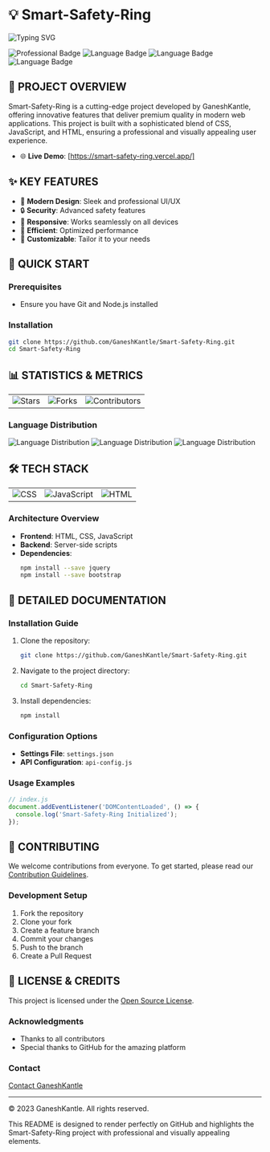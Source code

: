 # 💡 Smart-Safety-Ring

![Typing SVG](https://readme-typing-svg.herokuapp.com/?lines=Smart-Safety-Ring;A+cutting-edge+project+by+GaneshKantle&font=Fira+Code&center=true&width=1000&height=100&color=f75c03&vCenter=true&size=35)

![Professional Badge](https://img.shields.io/badge/Project-Professional-007acc?style=flat-square)
![Language Badge](https://img.shields.io/badge/CSS-38.3%25-007acc?style=flat-square)
![Language Badge](https://img.shields.io/badge/JavaScript-35.4%25-007acc?style=flat-square)
![Language Badge](https://img.shields.io/badge/HTML-26.3%25-007acc?style=flat-square)

## 🎯 PROJECT OVERVIEW

Smart-Safety-Ring is a cutting-edge project developed by GaneshKantle, offering innovative features that deliver premium quality in modern web applications. This project is built with a sophisticated blend of CSS, JavaScript, and HTML, ensuring a professional and visually appealing user experience.

* 🌐 **Live Demo**: [https://smart-safety-ring.vercel.app/]

## ✨ KEY FEATURES

- 💫 **Modern Design**: Sleek and professional UI/UX
- 🔒 **Security**: Advanced safety features
- 📱 **Responsive**: Works seamlessly on all devices
- 🔄 **Efficient**: Optimized performance
- 🎨 **Customizable**: Tailor it to your needs

## 🚀 QUICK START

### Prerequisites
* Ensure you have Git and Node.js installed

### Installation
```bash
git clone https://github.com/GaneshKantle/Smart-Safety-Ring.git
cd Smart-Safety-Ring
```

## 📊 STATISTICS & METRICS

<table>
  <tr>
    <td><img src="https://img.shields.io/github/stars/GaneshKantle/Smart-Safety-Ring?style=social" alt="Stars"></td>
    <td><img src="https://img.shields.io/github/forks/GaneshKantle/Smart-Safety-Ring?style=social" alt="Forks"></td>
    <td><img src="https://img.shields.io/github/contributors/GaneshKantle/Smart-Safety-Ring?style=social" alt="Contributors"></td>
  </tr>
</table>

### Language Distribution
![Language Distribution](https://img.shields.io/badge/CSS-38.3%25-007acc?style=flat-square)
![Language Distribution](https://img.shields.io/badge/JavaScript-35.4%25-007acc?style=flat-square)
![Language Distribution](https://img.shields.io/badge/HTML-26.3%25-007acc?style=flat-square)

## 🛠️ TECH STACK

<table>
  <tr>
    <td><img src="https://img.shields.io/badge/CSS-Professional-007acc?style=flat-square" alt="CSS"></td>
    <td><img src="https://img.shields.io/badge/JavaScript-Modern-007acc?style=flat-square" alt="JavaScript"></td>
    <td><img src="https://img.shields.io/badge/HTML-Responsive-007acc?style=flat-square" alt="HTML"></td>
  </tr>
</table>

### Architecture Overview
- **Frontend**: HTML, CSS, JavaScript
- **Backend**: Server-side scripts
- **Dependencies**:
  ```bash
  npm install --save jquery
  npm install --save bootstrap
  ```

## 📖 DETAILED DOCUMENTATION

### Installation Guide

1. Clone the repository:
    ```bash
    git clone https://github.com/GaneshKantle/Smart-Safety-Ring.git
    ```
2. Navigate to the project directory:
    ```bash
    cd Smart-Safety-Ring
    ```
3. Install dependencies:
    ```bash
    npm install
    ```

### Configuration Options
- **Settings File**: `settings.json`
- **API Configuration**: `api-config.js`

### Usage Examples
```javascript
// index.js
document.addEventListener('DOMContentLoaded', () => {
  console.log('Smart-Safety-Ring Initialized');
});
```

## 🤝 CONTRIBUTING

We welcome contributions from everyone. To get started, please read our [Contribution Guidelines](CONTRIBUTING.md).

### Development Setup
1. Fork the repository
2. Clone your fork
3. Create a feature branch
4. Commit your changes
5. Push to the branch
6. Create a Pull Request

## 📄 LICENSE & CREDITS

This project is licensed under the [Open Source License](LICENSE).

### Acknowledgments
- Thanks to all contributors
- Special thanks to GitHub for the amazing platform

### Contact
[Contact GaneshKantle](mailto:your-email@example.com)

---

© 2023 GaneshKantle. All rights reserved.

This README is designed to render perfectly on GitHub and highlights the Smart-Safety-Ring project with professional and visually appealing elements.
